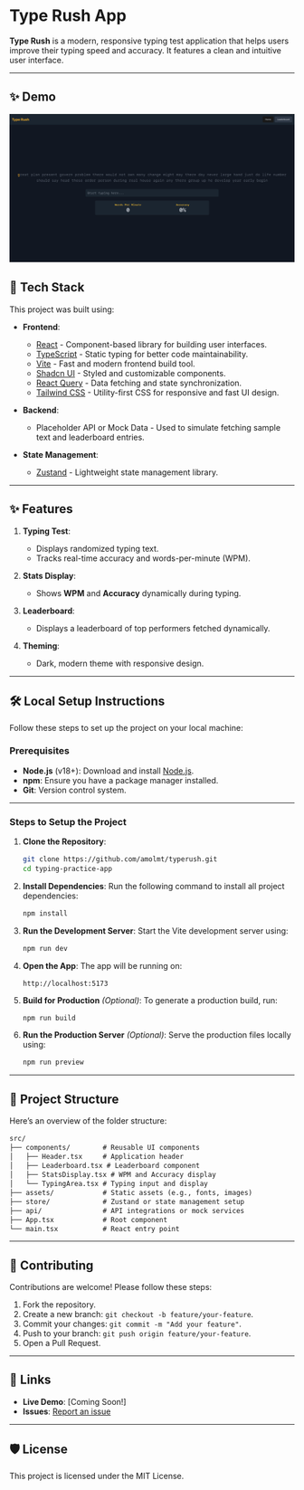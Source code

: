 
# Type Rush App

**Type Rush** is a modern, responsive typing test application that helps users improve their typing speed and accuracy. It features a clean and intuitive user interface.

---

## ✨ Demo
![Demo](src/assets/demo.png)

## 🚀 Tech Stack

This project was built using:

- **Frontend**:
  - [React](https://reactjs.org/) - Component-based library for building user interfaces.
  - [TypeScript](https://www.typescriptlang.org/) - Static typing for better code maintainability.
  - [Vite](https://vitejs.dev/) - Fast and modern frontend build tool.
  - [Shadcn UI](https://ui.shadcn.com/) - Styled and customizable components.
  - [React Query](https://tanstack.com/query) - Data fetching and state synchronization.
  - [Tailwind CSS](https://tailwindcss.com/) - Utility-first CSS for responsive and fast UI design.

- **Backend**:
  - Placeholder API or Mock Data - Used to simulate fetching sample text and leaderboard entries.

- **State Management**:
  - [Zustand](https://github.com/pmndrs/zustand) - Lightweight state management library.

---

## ✨ Features

1. **Typing Test**:
   - Displays randomized typing text.
   - Tracks real-time accuracy and words-per-minute (WPM).

2. **Stats Display**:
   - Shows **WPM** and **Accuracy** dynamically during typing.

3. **Leaderboard**:
   - Displays a leaderboard of top performers fetched dynamically.

4. **Theming**:
   - Dark, modern theme with responsive design.

---

## 🛠️ Local Setup Instructions

Follow these steps to set up the project on your local machine:

### Prerequisites

- **Node.js** (v18+): Download and install [Node.js](https://nodejs.org/).
- **npm**:  Ensure you have a package manager installed.
- **Git**: Version control system.

---

### Steps to Setup the Project

1. **Clone the Repository**:
   ```bash
   git clone https://github.com/amolmt/typerush.git
   cd typing-practice-app
   ```

2. **Install Dependencies**:
   Run the following command to install all project dependencies:
   ```bash
   npm install
   ```

3. **Run the Development Server**:
   Start the Vite development server using:
   ```bash
   npm run dev
   ```

4. **Open the App**:
   The app will be running on:
   ```
   http://localhost:5173
   ```

5. **Build for Production** _(Optional)_:
   To generate a production build, run:
   ```bash
   npm run build
   ```

6. **Run the Production Server** _(Optional)_:
   Serve the production files locally using:
   ```bash
   npm run preview
   ```

---

## 📂 Project Structure

Here’s an overview of the folder structure:

```plaintext
src/
├── components/        # Reusable UI components
│   ├── Header.tsx     # Application header
│   ├── Leaderboard.tsx # Leaderboard component
│   ├── StatsDisplay.tsx # WPM and Accuracy display
│   └── TypingArea.tsx # Typing input and display
├── assets/            # Static assets (e.g., fonts, images)
├── store/             # Zustand or state management setup
├── api/               # API integrations or mock services
├── App.tsx            # Root component
└── main.tsx           # React entry point
```

---

## 🌟 Contributing

Contributions are welcome! Please follow these steps:

1. Fork the repository.
2. Create a new branch: `git checkout -b feature/your-feature`.
3. Commit your changes: `git commit -m "Add your feature"`.
4. Push to your branch: `git push origin feature/your-feature`.
5. Open a Pull Request.

---

## 🔗 Links

- **Live Demo**: [Coming Soon!]
- **Issues**: [Report an issue](https://github.com/your-username/typing-practice-app/issues)

---

## 🛡️ License

This project is licensed under the MIT License.

